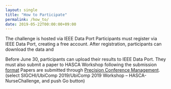 ```yaml
---
layout: single
title: "How to Participate"
permalink: /how_to/
date: 2019-05-22T00:00:00+09:00
---
```


The challenge is hosted via IEEE Data Port
Participants must register via IEEE Data Port, creating a free account. 
After registration, participants can download the data and 

Before June 30, participants can upload their results to IEEE Data Port. 
They must also submit a paper to HASCA Workshop following the submission [format](http://hasca2019.hasc.jp/cfp/index.html)
Papers are submitted through [Precision Conference Management](https://new.precisionconference.com/submissions). 
(select SIGCHI/UbiComp 2019/UbiComp 2019 Workshop – HASCA-NurseChallenge, and push Go button) 